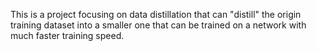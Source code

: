 This is a project focusing on data distillation that can "distill" the origin training dataset into a smaller one that can be trained on a network with much faster training speed.
